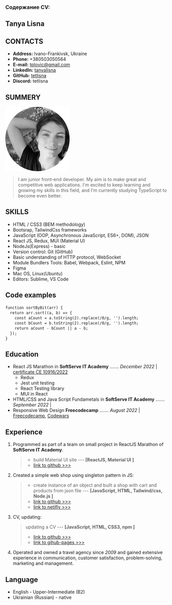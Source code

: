 ### Содержание CV:

## Tanya Lisna

## CONTACTS

- **Address:** Ivano-Frankivsk, Ukraine
- **Phone:** +380503050564
- **E-mail:** tplovic@gmail.com
- **LinkedIn:** [tanyalisna](https://github.com/tetlisna)
- **GitHub:** [tetlisna](https://www.linkedin.com/in/tanyalisna/)
- **Discord:** tetlisna

## SUMMERY

![pic](/img/tat.png 'myPhoto')

> I am junior front-end developer. My aim is to make great and competitive web applications. I'm excited to keep learning and growing my skills in this field, and I'm currently studying TypeScript to become even better.

## SKILLS

- HTML / CSS3 (BEM methodology)
- Bootsrap, TailwindCss frameworks
- JavaScript (OOP, Asynchronous JavaScript, ES6+, DOM), JSON
- React JS, Redux, MUI (Material U)
- NodeJs(Express) - basic
- Version control: Git (GitHub)
- Basic understanding of HTTP protocol, WebSocket
- Module Bundlers Tools: Babel, Webpack, Eslint, NPM
- Figma
- Mac OS, Linux(Ubuntu)
- Editors: Sublime, VS Code

## Code examples

```
function sortByBit(arr) {
  return arr.sort((a, b) => {
    const aCount = a.toString(2).replace(/0/g, '').length;
    const bCount = b.toString(2).replace(/0/g, '').length;
    return aCount - bCount || a - b;
  });
}
```

## Education

- React JS Marathon in **SoftServe IT Academy** ....... *December 2022* | [certificate CE 10916/2022](https://career.softserveinc.com/en-us/certification/verification)
  - Redux
  - Jest unit testing
  - React Testing library
  - MUI in React
- HTML/CSS and Java Script Fundametals in **SoftServe IT Academy** ....... *September 2022* |
- Responsive Web Design **Freecodecamp** ....... *August 2022* | [Freecodecamp](https://freecodecamp.org/certification/tetlisna/responsive-web-design), [Codewars](https://www.codewars.com/users/tetlisna)

## Experience

1. Programmed as part of a team on small project in ReactJS Marathon of **SoftServe IT Academy**. 
   > - build Material UI site --- **[ReactJS, Material UI ]**
   > - [link to github >>>](https://github.com/ita-react-marathon-sprint-material-ua/material-ui-team-nr-6)
2. Created a simple web shop using singleton pattern in JS:
   > - create instance of an object and built a shop with cart and products from json file --- **[JavaScript, HTML, Tailwind/css, Node.js ]** 
   > - [link to github >>>](https://github.com/tetlisna/myprojectJS2)  
   > - [link to netifly >>>](https://first-adapted-site.netlify.app)
3. CV, updating:
   > updating a CV --- **[JavaScript, HTML, CSS3, npm ]** 
   > - [link to github >>>](https://github.com/tetlisna/rsschool-cv)  
   > - [link to gihub-pages >>>](https://tetlisna.github.io/rsschool-cv)
4. Operated and owned a travel agency since *2009* and gained extensive experience in communication, customer satisfaction, problem-solving, marketing and management.

## Language

- English - Upper-Intermediate (B2)
- Ukrainian (Russian) - native
